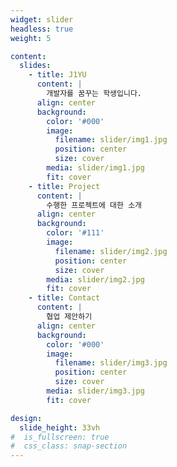 ```yaml
---
widget: slider
headless: true
weight: 5

content:
  slides:
    - title: J1YU
      content: |
        개발자를 꿈꾸는 학생입니다.
      align: center
      background:
        color: '#000'
        image:
          filename: slider/img1.jpg
          position: center
          size: cover
        media: slider/img1.jpg
        fit: cover
    - title: Project
      content: |
        수행한 프로젝트에 대한 소개
      align: center
      background:
        color: '#111'
        image:
          filename: slider/img2.jpg
          position: center
          size: cover
        media: slider/img2.jpg
        fit: cover
    - title: Contact
      content: |
        협업 제안하기
      align: center
      background:
        color: '#000'
        image:
          filename: slider/img3.jpg
          position: center
          size: cover
        media: slider/img3.jpg
        fit: cover

design:
  slide_height: 33vh
#  is_fullscreen: true
#  css_class: snap-section
---
```


